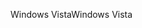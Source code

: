 <span data-ttu-id="91c4f-101">Windows Vista</span><span class="sxs-lookup"><span data-stu-id="91c4f-101">Windows Vista</span></span>